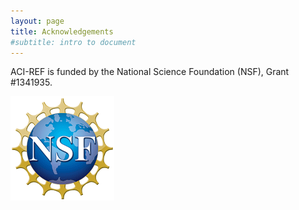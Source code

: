 ```yaml
---
layout: page
title: Acknowledgements
#subtitle: intro to document
---
```


ACI-REF is funded by the National Science Foundation (NSF), Grant #1341935.  

<a href="http://www.nsf.gov/awardsearch/showAward?AWD_ID=1341935">
<img src="img/nsf1.gif"></a>